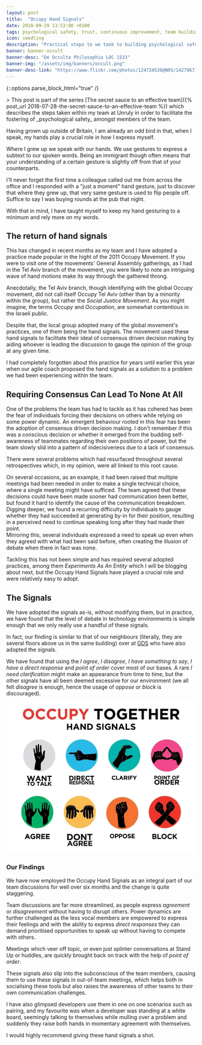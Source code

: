 ```yaml
---
layout: post
title:  "Occupy Hand Signals"
date: 2018-09-29 13:53:00 +0100
tags: psychological safety, trust, continuous improvement, team building
icon: seedling
description: "Practical steps to we took to building psychological safety by improving communication within the team using hand signals"
banner: banner-occult
banner-desc: "De Occulta Philosophia LOC 1533"
banner-img: "/assets/img/banners/occult.png"
banner-desc-link: "https://www.flickr.com/photos/124724526@N05/14279671351"
---
```

{::options parse_block_html="true" /}
<section>
> This post is part of the series [The secret sauce to an effective team]({% post_url 2018-07-28-the-secret-sauce-to-an-effective-team %}) which describes the steps taken within my team at Unruly in order to facilitate the fostering of _psychological safety_ amongst members of the team.

Having grown up outside of Britain, I am already an odd bird in that, when I speak, my hands play a crucial role in how I express myself.  

Where I grew up we speak with our hands. We use gestures to express a subtext to our spoken words. Being an immigrant though often means that your understanding of a certain gesture is slightly off from that of your counterparts.   

I'll never forget the first time a colleague called out me from across the office and I responded with a "just a moment" hand gesture, just to discover that where they grew up, that very same gesture is used to flip people off.
Suffice to say I was buying rounds at the pub that night.

With that in mind, I have taught myself to keep my hand gesturing to a minimum and rely more on my words.
</section>

## The return of hand signals
<section>
This has changed in recent months as my team and I have adopted a practice made popular in the hight of the 2011 Occupy Movement. If you were to visit one of the movements' General Assembly gatherings, as I had in the Tel Aviv branch of the movement, you were likely to note an intriguing wave of hand motions make its way through the gathered throng. 

Anecdotally, the Tel Aviv branch, though identifying with the global Occupy movement, did not call itself Occupy Tel Aviv (other than by a minority within the group), but rather the _Social Justice Movement_. As you might imagine, the terms _Occupy_ and _Occupation_, are somewhat contentious in the Israeli public.

Despite that, the local group adopted many of the global movement's practices, one of them being the hand signals. The movement used these hand signals to facilitate their ideal of consensus driven decision making by aiding whoever is leading the discussion to gauge the opinion of the group at any given time.

I had completely forgotten about this practice for years until earlier this year when our agile coach proposed the hand signals as a solution to a problem we had been experiencing within the team.
</section>

## Requiring Consensus Can Lead To None At All
<section>
One of the problems the team has had to tackle as it has cohered has been the fear of individuals forcing their decisions on others while relying on some power dynamic.
An emergent behaviour rooted in this fear has been the adoption of consensus driven decision making. I don't remember if this was a conscious decision or whether it emerged from the budding self-awareness of teammates regarding their own positions of power, but the team slowly slid into a pattern of indecisiveness due to a lack of consensus.

There were several problems which had resurfaced throughout several retrospectives which, in my opinion, were all linked to this root cause. 

On several occasions, as an example, it had been raised that multiple meetings had been needed in order to make a single technical choice, where a single meeting might have sufficed. The team agreed that these decisions could have been made sooner had communication been better, but found it hard to identify the cause of the communication breakdown. Digging deeper, we found a recurring difficulty by individuals to gauge whether they had succeeded at generating by-in for their position, resulting in a perceived need to continue speaking long after they had made their point.  
Mirroring this, several individuals expressed a need to speak up even when they agreed with what had been said before, often creating the illusion of debate when there in fact was none.

Tackling this has not been simple and has required several adopted practices, among them _Experiments As An Entity_ which I will be blogging about next, but the Occupy Hand Signals have played a crucial role and were relatively easy to adopt.
</section>

## The Signals
<section>
We have adopted the signals as-is, without modifying them, but in practice, we have found that the level of debate in technology environments is simple enough that we only really use a handful of these signals.

In fact, our finding is similar to that of our neighbours (literally, they are several floors above us in the same building) over at [GDS](https://gds.blog.gov.uk/2016/10/07/platform-as-a-service-team-takes-even-handed-approach-to-meetings/) who have also adopted the signals.

We have found that using the _I agree_, _I disagree_, _I have something to say_, _I have a direct response_ and _point of order_ cover most of our bases.
A rare _I need clarification_ might make an appearance from time to time, but the other signals have all been deemed excessive for our environment (we all felt _disagree_ is enough, hence the usage of _oppose_ or _block_ is discouraged).
</section>

![](/assets/img/2018/09/OccupyHandSignals.png)

### Our Findings
<section>
We have now employed the Occupy Hand Signals as an integral part of our team discussions for well over six months and the change is quite staggering.

Team discussions are far more streamlined, as people express _agreement_ or _disagreement_ without having to disrupt others. Power dynamics are further challenged as the less vocal members are empowered to express their feelings and with the ability to express _direct responses_ they can demand prioritised opportunities to speak up without having to compete with others.

Meetings which veer off topic, or even just splinter conversations at Stand Up or huddles, are quickly brought back on track with the help of _point of order_.

These signals also slip into the subconscious of the team members, causing them to use these signals in out-of-team meetings, which helps both in socialising these tools but also raises the awareness of other teams to their own communication challenges.

I have also glimpsed developers use them in one on one scenarios  such as pairing, and my favourite was when a developer was standing at a white board, seemingly talking to themselves while mulling over a problem and suddenly they raise both hands in momentary agreement with themselves.

I would highly recommend giving these hand signals a shot.
</section>